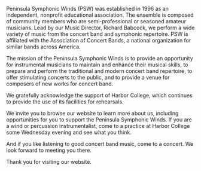 Peninsula Symphonic Winds (PSW) was established in 1996 as an independent, nonprofit educational association. The ensemble is composed of community members who are semi-professional or seasoned amateur musicians. Lead by our Music Director, Richard Babcock, we perform a wide variety of music from the concert band and symphonic repertoire.  PSW is affiliated with the Association of Concert Bands, a national organization for similar bands across America.

The mission of the Peninsula Symphonic Winds is to provide an opportunity for instrumental musicians to maintain and enhance their musical skills, to prepare and perform the traditional and modern concert band repertoire, to offer stimulating concerts to the public, and to provide a venue for composers of new works for concert band.

We gratefully acknowledge the support of Harbor College, which continues to provide the use of its facilities for rehearsals.

We invite you to browse our website to learn more about us, including opportunities for you to support the Peninsula Symphonic Winds.  If you are a wind or percussion instrumentalist, come to a practice at Harbor College some Wednesday evening and see what you think. 

And if you like listening to good concert band music, come to a concert.  We look forward to meeting you there.

Thank you for visiting our website.
